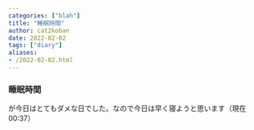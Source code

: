 ```yaml
---
categories: ["blah"]
title: "睡眠時間"
author: cat2koban
date: 2022-02-02
tags: ["diary"]
aliases:
- /2022-02-02.html
---
```


### 睡眠時間

が今日はとてもダメな日でした。なので今日は早く寝ようと思います（現在00:37）

